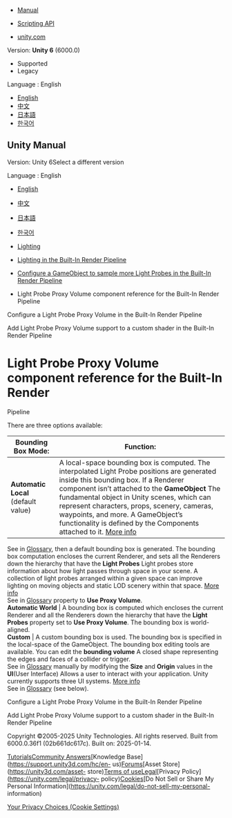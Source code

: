 [](https://docs.unity3d.com)

  * [Manual](../Manual/index.html)
  * [Scripting API](../ScriptReference/index.html)

  * [unity.com](https://unity.com/)

Version: **Unity 6** (6000.0)

  * Supported
  * Legacy

Language : English

  * [English](/Manual/class-LightProbeProxyVolume-reference.html)
  * [中文](/cn/current/Manual/class-LightProbeProxyVolume-reference.html)
  * [日本語](/ja/current/Manual/class-LightProbeProxyVolume-reference.html)
  * [한국어](/kr/current/Manual/class-LightProbeProxyVolume-reference.html)

[](https://docs.unity3d.com)

## Unity Manual

Version: Unity 6Select a different version

Language : English

  * [English](/Manual/class-LightProbeProxyVolume-reference.html)
  * [中文](/cn/current/Manual/class-LightProbeProxyVolume-reference.html)
  * [日本語](/ja/current/Manual/class-LightProbeProxyVolume-reference.html)
  * [한국어](/kr/current/Manual/class-LightProbeProxyVolume-reference.html)

  * [Lighting](LightingOverview.html)
  * [Lighting in the Built-In Render Pipeline](lighting-birp.html)
  * [Configure a GameObject to sample more Light Probes in the Built-In Render Pipeline](LightProbeProxyVolume-landing.html)
  * Light Probe Proxy Volume component reference for the Built-In Render Pipeline

[](class-LightProbeProxyVolume-configure.html)

Configure a Light Probe Proxy Volume in the Built-In Render Pipeline

[](class-LightProbeProxyVolume-Shader.html)

Add Light Probe Proxy Volume support to a custom shader in the Built-In Render
Pipeline

# Light Probe Proxy Volume component reference for the Built-In Render
Pipeline

There are three options available:

**Bounding Box Mode:** | **Function:**  
---|---  
**Automatic Local** (default value) | A local-space bounding box is computed. The interpolated Light Probe positions are generated inside this bounding box. If a Renderer component isn’t attached to the **GameObject** The fundamental object in Unity scenes, which can represent characters, props, scenery, cameras, waypoints, and more. A GameObject’s functionality is defined by the Components attached to it. [More info](class-GameObject.html)  
See in [Glossary](Glossary.html#GameObject), then a default bounding box is
generated. The bounding box computation encloses the current Renderer, and
sets all the Renderers down the hierarchy that have the **Light Probes** Light
probes store information about how light passes through space in your scene. A
collection of light probes arranged within a given space can improve lighting
on moving objects and static LOD scenery within that space. [More
info](LightProbes.html)  
See in [Glossary](Glossary.html#LightProbe) property to **Use Proxy Volume**.  
**Automatic World** | A bounding box is computed which encloses the current Renderer and all the Renderers down the hierarchy that have the **Light Probes** property set to **Use Proxy Volume**. The bounding box is world-aligned.  
**Custom** | A custom bounding box is used. The bounding box is specified in the local-space of the GameObject. The bounding box editing tools are available. You can edit the **bounding volume** A closed shape representing the edges and faces of a collider or trigger.  
See in [Glossary](Glossary.html#Boundingvolume) manually by modifying the
**Size** and **Origin** values in the **UI**(User Interface) Allows a user to
interact with your application. Unity currently supports three UI systems.
[More info](UI-system-compare.html)  
See in [Glossary](Glossary.html#UI) (see below).  
  
[](class-LightProbeProxyVolume-configure.html)

Configure a Light Probe Proxy Volume in the Built-In Render Pipeline

[](class-LightProbeProxyVolume-Shader.html)

Add Light Probe Proxy Volume support to a custom shader in the Built-In Render
Pipeline

Copyright ©2005-2025 Unity Technologies. All rights reserved. Built from
6000.0.36f1 (02b661dc617c). Built on: 2025-01-14.

[Tutorials](https://learn.unity.com/)[Community
Answers](https://answers.unity3d.com)[Knowledge
Base](https://support.unity3d.com/hc/en-
us)[Forums](https://forum.unity3d.com)[Asset Store](https://unity3d.com/asset-
store)[Terms of
use](https://docs.unity3d.com/Manual/TermsOfUse.html)[Legal](https://unity.com/legal)[Privacy
Policy](https://unity.com/legal/privacy-
policy)[Cookies](https://unity.com/legal/cookie-policy)[Do Not Sell or Share
My Personal Information](https://unity.com/legal/do-not-sell-my-personal-
information)

[Your Privacy Choices (Cookie Settings)](javascript:void\(0\);)

